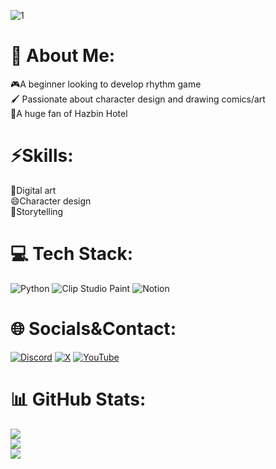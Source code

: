![1](https://github.com/user-attachments/assets/52254bb5-e657-4bec-b22e-e5a5e74c0d40)

# 💫 About Me:
🎮A beginner looking to develop rhythm game<br/>
🖌 Passionate about character design and drawing comics/art<br/>
🏨A huge fan of Hazbin Hotel


# ⚡Skills:
‍🎨Digital art<br/>
😄Character design<br/>
📝Storytelling<br/>

# 💻 Tech Stack:
![Python](https://img.shields.io/badge/python-3670A0?style=flat&logo=python&logoColor=ffdd54) ![Clip Studio Paint](https://img.shields.io/badge/ClipStudioPaint-%23CFD3D3.svg?style=flat&logo=ClipStudioPaint&logoColor=white) ![Notion](https://img.shields.io/badge/Notion-%23000000.svg?style=flat&logo=notion&logoColor=white)


# 🌐 Socials&Contact:
[![Discord](https://img.shields.io/badge/Discord-%237289DA.svg?logo=discord&logoColor=white)](https://discord.gg/hyungsin)
[![X](https://img.shields.io/badge/X-black.svg?logo=X&logoColor=white)](https://x.com/greening_777) [![YouTube](https://img.shields.io/badge/YouTube-%23FF0000.svg?logo=YouTube&logoColor=white)](https://youtube.com/@greening_777) 


# 📊 GitHub Stats:
![](https://github-readme-stats.vercel.app/api?username=greening777&theme=gotham&hide_border=false&include_all_commits=false&count_private=false)<br/>
![](https://github-readme-streak-stats.herokuapp.com/?user=greening777&theme=gotham&hide_border=false)<br/>
![](https://github-readme-stats.vercel.app/api/top-langs/?username=greening777&theme=gotham&hide_border=false&include_all_commits=false&count_private=false&layout=compact)


<!-- Proudly created with GPRM ( https://gprm.itsvg.in ) -->
